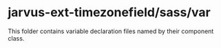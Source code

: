 # jarvus-ext-timezonefield/sass/var

This folder contains variable declaration files named by their component class.
